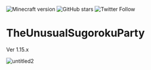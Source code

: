 ![Minecraft version](https://img.shields.io/badge/version-1.15-blue.svg)
![GitHub stars](https://img.shields.io/github/stars/TUSB/TheUnusualSugorokuParty.svg?style=social)
![Twitter Follow](https://img.shields.io/twitter/follow/TUSkyBlock.svg?style=social)


# TheUnusualSugorokuParty

Ver 1.15.x

![untitled2](https://user-images.githubusercontent.com/12383342/71418205-aacccb80-26ac-11ea-9a16-0486c394358a.png)
